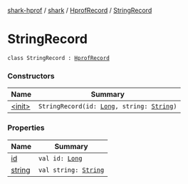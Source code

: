 [shark-hprof](../../../index.md) / [shark](../../index.md) / [HprofRecord](../index.md) / [StringRecord](./index.md)

# StringRecord

`class StringRecord : `[`HprofRecord`](../index.md)

### Constructors

| Name | Summary |
|---|---|
| [&lt;init&gt;](-init-.md) | `StringRecord(id: `[`Long`](https://kotlinlang.org/api/latest/jvm/stdlib/kotlin/-long/index.html)`, string: `[`String`](https://kotlinlang.org/api/latest/jvm/stdlib/kotlin/-string/index.html)`)` |

### Properties

| Name | Summary |
|---|---|
| [id](id.md) | `val id: `[`Long`](https://kotlinlang.org/api/latest/jvm/stdlib/kotlin/-long/index.html) |
| [string](string.md) | `val string: `[`String`](https://kotlinlang.org/api/latest/jvm/stdlib/kotlin/-string/index.html) |
